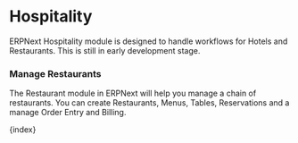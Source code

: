 # Hospitality

ERPNext Hospitality module is designed to handle workflows for Hotels and Restaurants. This is still in early development stage.

### Manage Restaurants

The Restaurant module in ERPNext will help you manage a chain of restaurants. You can create Restaurants, Menus, Tables, Reservations and a manage Order Entry and Billing.

{index}